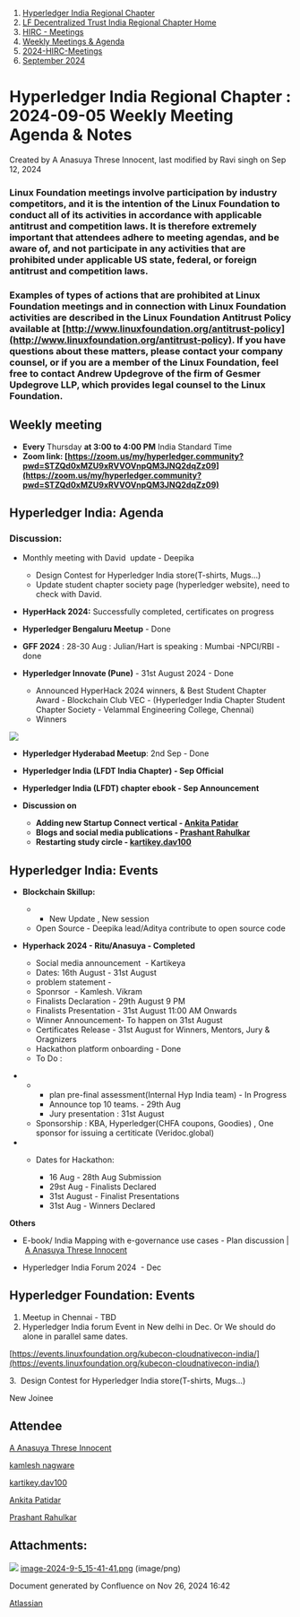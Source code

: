 1. [Hyperledger India Regional Chapter](index.html)
2. [LF Decentralized Trust India Regional Chapter Home](LF-Decentralized-Trust-India-Regional-Chapter-Home_19169282.html)
3. [HIRC - Meetings](HIRC---Meetings_19169350.html)
4. [Weekly Meetings &amp; Agenda](19169352.html)
5. [2024-HIRC-Meetings](2024-HIRC-Meetings_19171429.html)
6. [September 2024](September-2024_19171874.html)

# Hyperledger India Regional Chapter : 2024-09-05 Weekly Meeting Agenda &amp; Notes

Created by A Anasuya Threse Innocent, last modified by Ravi singh on Sep 12, 2024

### **Linux Foundation meetings involve participation by industry competitors, and it is the intention of the Linux Foundation to conduct all of its activities in accordance with applicable antitrust and competition laws. It is therefore extremely important that attendees adhere to meeting agendas, and be aware of, and not participate in any activities that are prohibited under applicable US state, federal, or foreign antitrust and competition laws.**

### **Examples of types of actions that are prohibited at Linux Foundation meetings and in connection with Linux Foundation activities are described in the Linux Foundation Antitrust Policy available at [http://www.linuxfoundation.org/antitrust-policy](http://www.linuxfoundation.org/antitrust-policy). If you have questions about these matters, please contact your company counsel, or if you are a member of the Linux Foundation, feel free to contact Andrew Updegrove of the firm of Gesmer Updegrove LLP, which provides legal counsel to the Linux Foundation.**

## **Weekly meeting**

- **Every** Thursday **at 3:00 to 4:00 PM** India Standard Time
- **Zoom link: [https://zoom.us/my/hyperledger.community?pwd=STZQd0xMZU9xRVVOVnpQM3JNQ2dqZz09](https://zoom.us/my/hyperledger.community?pwd=STZQd0xMZU9xRVVOVnpQM3JNQ2dqZz09)**

## **Hyperledger India: Agenda**

### Discussion:

- Monthly meeting with David  update - Deepika
  
  - Design Contest for Hyperledger India store(T-shirts, Mugs...)
  - Update student chapter society page (hyperledger website), need to check with David.
- **HyperHack 2024:** Successfully completed, certificates on progress
- **Hyperledger Bengaluru Meetup** - Done
- **GFF 2024** : 28-30 Aug : Julian/Hart is speaking : Mumbai -NPCI/RBI - done
- **Hyperledger Innovate (Pune)** - 31st August 2024 - Done
  
  - Announced HyperHack 2024 winners, &amp; Best Student Chapter Award - Blockchain Club VEC - (Hyperledger India Chapter Student Chapter Society - Velammal Engineering College, Chennai)
  - Winners

<!--THE END-->

![](attachments/19171876/19171875.png?height=400)

- **Hyperledger Hyderabad Meetup**: 2nd Sep - Done
- **Hyperledger India (LFDT India Chapter) - Sep Official**
- **Hyperledger India (LFDT) chapter ebook - Sep Announcement**
- **Discussion on** 
  
  - **Adding new Startup Connect vertical - [Ankita Patidar](https://lf-hyperledger.atlassian.net/wiki/people/712020:8652ca6f-3957-4016-8bf3-c2ef23424d98?ref=confluence)**
  - **Blogs and social media publications - [Prashant Rahulkar](https://lf-hyperledger.atlassian.net/wiki/people/6331afed14c6b4b2210d22f1?ref=confluence)**
  - **Restarting study circle - [kartikey.dav100](https://lf-hyperledger.atlassian.net/wiki/people/5d5fd1d08de8420ca06d3048?ref=confluence)**

## **Hyperledger India: Events**

- **Blockchain Skillup:**
  
  - - New Update , New session
  - Open Source - Deepika lead/Aditya contribute to open source code

<!--THE END-->

- **Hyperhack 2024 - Ritu/Anasuya - Completed**
  
  - Social media announcement  - Kartikeya
  - Dates: 16th August - 31st August
  - problem statement -
  - Sponrsor  - Kamlesh. Vikram
  - Finalists Declaration - 29th August 9 PM
  - Finalists Presentation - 31st August 11:00 AM Onwards
  - Winner Announcement- To happen on 31st August
  - Certificates Release - 31st August for Winners, Mentors, Jury &amp; Oragnizers
  - Hackathon platform onboarding - Done
  - To Do :

<!--THE END-->

- - - plan pre-final assessment(Internal Hyp India team) - In Progress
    - Announce top 10 teams. - 29th Aug
    - Jury presentation : 31st August
  - Sponsorship : KBA, Hyperledger(CHFA coupons, Goodies) , One sponsor for issuing a certiticate (Veridoc.global)
- - Dates for Hackathon:
    
    - 16 Aug - 28th Aug Submission
    - 29st Aug - Finalists Declared
    - 31st August - Finalist Presentations
    - 31st Aug - Winners Declared

**Others**

- E-book/ India Mapping with e-governance use cases - Plan discussion | [A Anasuya Threse Innocent](https://lf-hyperledger.atlassian.net/wiki/people/712020:661aa2f0-0e5a-4e8d-b57b-de10204ea99b?ref=confluence)

<!--THE END-->

- Hyperledger India Forum 2024  - Dec

## **Hyperledger Foundation: Events**

1. Meetup in Chennai - TBD
2. Hyperledger India forum Event in New delhi in Dec. Or We should do alone in parallel same dates.

[https://events.linuxfoundation.org/kubecon-cloudnativecon-india/](https://events.linuxfoundation.org/kubecon-cloudnativecon-india/)

3.  Design Contest for Hyperledger India store(T-shirts, Mugs...)

New Joinee

## Attendee

[A Anasuya Threse Innocent](https://lf-hyperledger.atlassian.net/wiki/people/712020:661aa2f0-0e5a-4e8d-b57b-de10204ea99b?ref=confluence)  

[kamlesh nagware](https://lf-hyperledger.atlassian.net/wiki/people/557058:8e1fc425-f938-4b39-ad13-9cd8b0ddde52?ref=confluence)

[kartikey.dav100](https://lf-hyperledger.atlassian.net/wiki/people/5d5fd1d08de8420ca06d3048?ref=confluence) 

[Ankita Patidar](https://lf-hyperledger.atlassian.net/wiki/people/712020:8652ca6f-3957-4016-8bf3-c2ef23424d98?ref=confluence) 

[Prashant Rahulkar](https://lf-hyperledger.atlassian.net/wiki/people/6331afed14c6b4b2210d22f1?ref=confluence) 

## Attachments:

![](images/icons/bullet_blue.gif) [image-2024-9-5\_15-41-41.png](attachments/19171876/19171875.png) (image/png)

Document generated by Confluence on Nov 26, 2024 16:42

[Atlassian](http://www.atlassian.com/)

